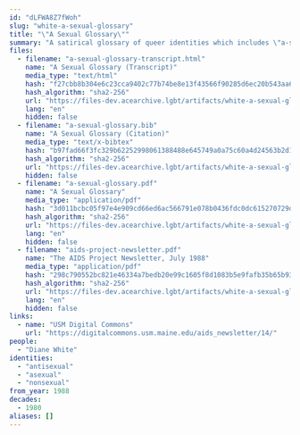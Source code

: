 ```yaml
---
id: "dLFWA8Z7fWoh"
slug: "white-a-sexual-glossary"
title: "\"A Sexual Glossary\""
summary: "A satirical glossary of queer identities which includes \"a-sexual\""
files:
  - filename: "a-sexual-glossary-transcript.html"
    name: "A Sexual Glossary (Transcript)"
    media_type: "text/html"
    hash: "f27cbb8b304e6c23cca9402c77b74be8e13f43566f90285d6ec20b543aa68162"
    hash_algorithm: "sha2-256"
    url: "https://files-dev.acearchive.lgbt/artifacts/white-a-sexual-glossary/a-sexual-glossary-transcript.html"
    lang: "en"
    hidden: false
  - filename: "a-sexual-glossary.bib"
    name: "A Sexual Glossary (Citation)"
    media_type: "text/x-bibtex"
    hash: "b97fad66f3fc329b62252998061388488e645749a0a75c60a4d24563b2d10f31"
    hash_algorithm: "sha2-256"
    url: "https://files-dev.acearchive.lgbt/artifacts/white-a-sexual-glossary/a-sexual-glossary.bib"
    hidden: false
  - filename: "a-sexual-glossary.pdf"
    name: "A Sexual Glossary"
    media_type: "application/pdf"
    hash: "3d011bcbc05f97e4e909cd66ed6ac566791e078b0436fdc0dc615270729d6e48"
    hash_algorithm: "sha2-256"
    url: "https://files-dev.acearchive.lgbt/artifacts/white-a-sexual-glossary/a-sexual-glossary.pdf"
    lang: "en"
    hidden: false
  - filename: "aids-project-newsletter.pdf"
    name: "The AIDS Project Newsletter, July 1988"
    media_type: "application/pdf"
    hash: "298c790552bc821e46334a7bedb20e99c1605f8d1083b5e9fafb35b65b939b10"
    hash_algorithm: "sha2-256"
    url: "https://files-dev.acearchive.lgbt/artifacts/white-a-sexual-glossary/aids-project-newsletter.pdf"
    lang: "en"
    hidden: false
links:
  - name: "USM Digital Commons"
    url: "https://digitalcommons.usm.maine.edu/aids_newsletter/14/"
people:
  - "Diane White"
identities:
  - "antisexual"
  - "asexual"
  - "nonsexual"
from_year: 1988
decades:
  - 1980
aliases: []
---
```

